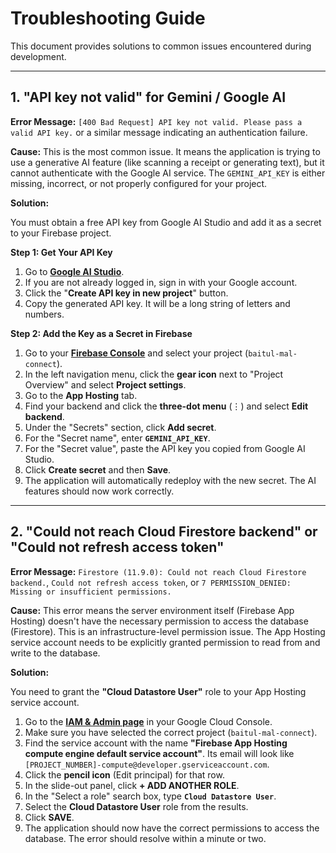 # Troubleshooting Guide

This document provides solutions to common issues encountered during development.

---

## 1. "API key not valid" for Gemini / Google AI

**Error Message:** `[400 Bad Request] API key not valid. Please pass a valid API key.` or a similar message indicating an authentication failure.

**Cause:**
This is the most common issue. It means the application is trying to use a generative AI feature (like scanning a receipt or generating text), but it cannot authenticate with the Google AI service. The `GEMINI_API_KEY` is either missing, incorrect, or not properly configured for your project.

**Solution:**

You must obtain a free API key from Google AI Studio and add it as a secret to your Firebase project.

**Step 1: Get Your API Key**

1.  Go to **[Google AI Studio](https://aistudio.google.com/app/apikey)**.
2.  If you are not already logged in, sign in with your Google account.
3.  Click the "**Create API key in new project**" button.
4.  Copy the generated API key. It will be a long string of letters and numbers.

**Step 2: Add the Key as a Secret in Firebase**

1.  Go to your **[Firebase Console](https://console.firebase.google.com/)** and select your project (`baitul-mal-connect`).
2.  In the left navigation menu, click the **gear icon** next to "Project Overview" and select **Project settings**.
3.  Go to the **App Hosting** tab.
4.  Find your backend and click the **three-dot menu** (⋮) and select **Edit backend**.
5.  Under the "Secrets" section, click **Add secret**.
6.  For the "Secret name", enter **`GEMINI_API_KEY`**.
7.  For the "Secret value", paste the API key you copied from Google AI Studio.
8.  Click **Create secret** and then **Save**.
9.  The application will automatically redeploy with the new secret. The AI features should now work correctly.

---

## 2. "Could not reach Cloud Firestore backend" or "Could not refresh access token"

**Error Message:** `Firestore (11.9.0): Could not reach Cloud Firestore backend.`, `Could not refresh access token`, or `7 PERMISSION_DENIED: Missing or insufficient permissions.`

**Cause:**
This error means the server environment itself (Firebase App Hosting) doesn't have the necessary permission to access the database (Firestore). This is an infrastructure-level permission issue. The App Hosting service account needs to be explicitly granted permission to read from and write to the database.

**Solution:**

You need to grant the **"Cloud Datastore User"** role to your App Hosting service account.

1.  Go to the **[IAM & Admin page](https://console.cloud.google.com/iam-admin/iam)** in your Google Cloud Console.
2.  Make sure you have selected the correct project (`baitul-mal-connect`).
3.  Find the service account with the name **"Firebase App Hosting compute engine default service account"**. Its email will look like `[PROJECT_NUMBER]-compute@developer.gserviceaccount.com`.
4.  Click the **pencil icon** (Edit principal) for that row.
5.  In the slide-out panel, click **+ ADD ANOTHER ROLE**.
6.  In the "Select a role" search box, type **`Cloud Datastore User`**.
7.  Select the **Cloud Datastore User** role from the results.
8.  Click **SAVE**.
9.  The application should now have the correct permissions to access the database. The error should resolve within a minute or two.
